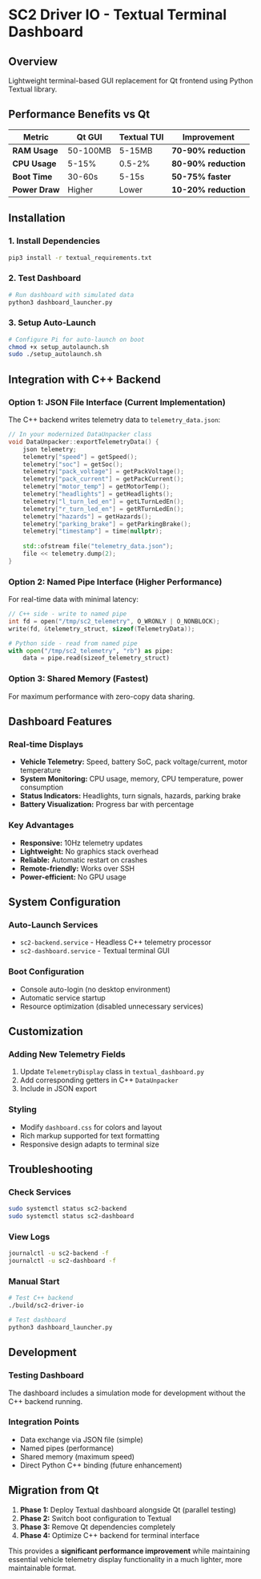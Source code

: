 # SC2 Driver IO - Textual Terminal Dashboard

## Overview
Lightweight terminal-based GUI replacement for Qt frontend using Python Textual library.

## Performance Benefits vs Qt

| Metric | Qt GUI | Textual TUI | Improvement |
|--------|--------|-------------|-------------|
| **RAM Usage** | 50-100MB | 5-15MB | **70-90% reduction** |
| **CPU Usage** | 5-15% | 0.5-2% | **80-90% reduction** |
| **Boot Time** | 30-60s | 5-15s | **50-75% faster** |
| **Power Draw** | Higher | Lower | **10-20% reduction** |

## Installation

### 1. Install Dependencies
```bash
pip3 install -r textual_requirements.txt
```

### 2. Test Dashboard
```bash
# Run dashboard with simulated data
python3 dashboard_launcher.py
```

### 3. Setup Auto-Launch
```bash
# Configure Pi for auto-launch on boot
chmod +x setup_autolaunch.sh
sudo ./setup_autolaunch.sh
```

## Integration with C++ Backend

### Option 1: JSON File Interface (Current Implementation)
The C++ backend writes telemetry data to `telemetry_data.json`:

```cpp
// In your modernized DataUnpacker class
void DataUnpacker::exportTelemetryData() {
    json telemetry;
    telemetry["speed"] = getSpeed();
    telemetry["soc"] = getSoc();
    telemetry["pack_voltage"] = getPackVoltage();
    telemetry["pack_current"] = getPackCurrent();
    telemetry["motor_temp"] = getMotorTemp();
    telemetry["headlights"] = getHeadlights();
    telemetry["l_turn_led_en"] = getLTurnLedEn();
    telemetry["r_turn_led_en"] = getRTurnLedEn();
    telemetry["hazards"] = getHazards();
    telemetry["parking_brake"] = getParkingBrake();
    telemetry["timestamp"] = time(nullptr);
    
    std::ofstream file("telemetry_data.json");
    file << telemetry.dump(2);
}
```

### Option 2: Named Pipe Interface (Higher Performance)
For real-time data with minimal latency:

```cpp
// C++ side - write to named pipe
int fd = open("/tmp/sc2_telemetry", O_WRONLY | O_NONBLOCK);
write(fd, &telemetry_struct, sizeof(TelemetryData));
```

```python
# Python side - read from named pipe
with open("/tmp/sc2_telemetry", "rb") as pipe:
    data = pipe.read(sizeof_telemetry_struct)
```

### Option 3: Shared Memory (Fastest)
For maximum performance with zero-copy data sharing.

## Dashboard Features

### Real-time Displays
- **Vehicle Telemetry:** Speed, battery SoC, pack voltage/current, motor temperature
- **System Monitoring:** CPU usage, memory, CPU temperature, power consumption
- **Status Indicators:** Headlights, turn signals, hazards, parking brake
- **Battery Visualization:** Progress bar with percentage

### Key Advantages
- **Responsive:** 10Hz telemetry updates
- **Lightweight:** No graphics stack overhead
- **Reliable:** Automatic restart on crashes
- **Remote-friendly:** Works over SSH
- **Power-efficient:** No GPU usage

## System Configuration

### Auto-Launch Services
- `sc2-backend.service` - Headless C++ telemetry processor
- `sc2-dashboard.service` - Textual terminal GUI

### Boot Configuration
- Console auto-login (no desktop environment)
- Automatic service startup
- Resource optimization (disabled unnecessary services)

## Customization

### Adding New Telemetry Fields
1. Update `TelemetryDisplay` class in `textual_dashboard.py`
2. Add corresponding getters in C++ `DataUnpacker`
3. Include in JSON export

### Styling
- Modify `dashboard.css` for colors and layout
- Rich markup supported for text formatting
- Responsive design adapts to terminal size

## Troubleshooting

### Check Services
```bash
sudo systemctl status sc2-backend
sudo systemctl status sc2-dashboard
```

### View Logs
```bash
journalctl -u sc2-backend -f
journalctl -u sc2-dashboard -f
```

### Manual Start
```bash
# Test C++ backend
./build/sc2-driver-io

# Test dashboard
python3 dashboard_launcher.py
```

## Development

### Testing Dashboard
The dashboard includes a simulation mode for development without the C++ backend running.

### Integration Points
- Data exchange via JSON file (simple)
- Named pipes (performance)
- Shared memory (maximum speed)
- Direct Python C++ binding (future enhancement)

## Migration from Qt

1. **Phase 1:** Deploy Textual dashboard alongside Qt (parallel testing)
2. **Phase 2:** Switch boot configuration to Textual
3. **Phase 3:** Remove Qt dependencies completely
4. **Phase 4:** Optimize C++ backend for terminal interface

This provides a **significant performance improvement** while maintaining essential vehicle telemetry display functionality in a much lighter, more maintainable format.